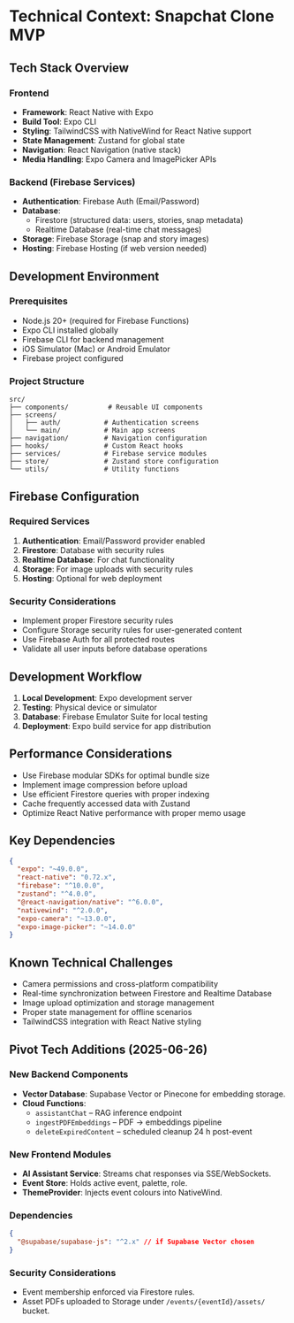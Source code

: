# Technical Context: Snapchat Clone MVP

## Tech Stack Overview

### Frontend

- **Framework**: React Native with Expo
- **Build Tool**: Expo CLI
- **Styling**: TailwindCSS with NativeWind for React Native support
- **State Management**: Zustand for global state
- **Navigation**: React Navigation (native stack)
- **Media Handling**: Expo Camera and ImagePicker APIs

### Backend (Firebase Services)

- **Authentication**: Firebase Auth (Email/Password)
- **Database**:
  - Firestore (structured data: users, stories, snap metadata)
  - Realtime Database (real-time chat messages)
- **Storage**: Firebase Storage (snap and story images)
- **Hosting**: Firebase Hosting (if web version needed)

## Development Environment

### Prerequisites

- Node.js 20+ (required for Firebase Functions)
- Expo CLI installed globally
- Firebase CLI for backend management
- iOS Simulator (Mac) or Android Emulator
- Firebase project configured

### Project Structure

```
src/
├── components/          # Reusable UI components
├── screens/
│   ├── auth/           # Authentication screens
│   └── main/           # Main app screens
├── navigation/         # Navigation configuration
├── hooks/              # Custom React hooks
├── services/           # Firebase service modules
├── store/              # Zustand store configuration
└── utils/              # Utility functions
```

## Firebase Configuration

### Required Services

1. **Authentication**: Email/Password provider enabled
2. **Firestore**: Database with security rules
3. **Realtime Database**: For chat functionality
4. **Storage**: For image uploads with security rules
5. **Hosting**: Optional for web deployment

### Security Considerations

- Implement proper Firestore security rules
- Configure Storage security rules for user-generated content
- Use Firebase Auth for all protected routes
- Validate all user inputs before database operations

## Development Workflow

1. **Local Development**: Expo development server
2. **Testing**: Physical device or simulator
3. **Database**: Firebase Emulator Suite for local testing
4. **Deployment**: Expo build service for app distribution

## Performance Considerations

- Use Firebase modular SDKs for optimal bundle size
- Implement image compression before upload
- Use efficient Firestore queries with proper indexing
- Cache frequently accessed data with Zustand
- Optimize React Native performance with proper memo usage

## Key Dependencies

```json
{
  "expo": "~49.0.0",
  "react-native": "0.72.x",
  "firebase": "^10.0.0",
  "zustand": "^4.0.0",
  "@react-navigation/native": "^6.0.0",
  "nativewind": "^2.0.0",
  "expo-camera": "~13.0.0",
  "expo-image-picker": "~14.0.0"
}
```

## Known Technical Challenges

- Camera permissions and cross-platform compatibility
- Real-time synchronization between Firestore and Realtime Database
- Image upload optimization and storage management
- Proper state management for offline scenarios
- TailwindCSS integration with React Native styling

## Pivot Tech Additions (2025-06-26)

### New Backend Components
- **Vector Database**: Supabase Vector or Pinecone for embedding storage.
- **Cloud Functions**:
  - `assistantChat` – RAG inference endpoint
  - `ingestPDFEmbeddings` – PDF → embeddings pipeline
  - `deleteExpiredContent` – scheduled cleanup 24 h post-event

### New Frontend Modules
- **AI Assistant Service**: Streams chat responses via SSE/WebSockets.
- **Event Store**: Holds active event, palette, role.
- **ThemeProvider**: Injects event colours into NativeWind.

### Dependencies
```json
{
  "@supabase/supabase-js": "^2.x" // if Supabase Vector chosen
}
```

### Security Considerations
- Event membership enforced via Firestore rules.
- Asset PDFs uploaded to Storage under `/events/{eventId}/assets/` bucket.

